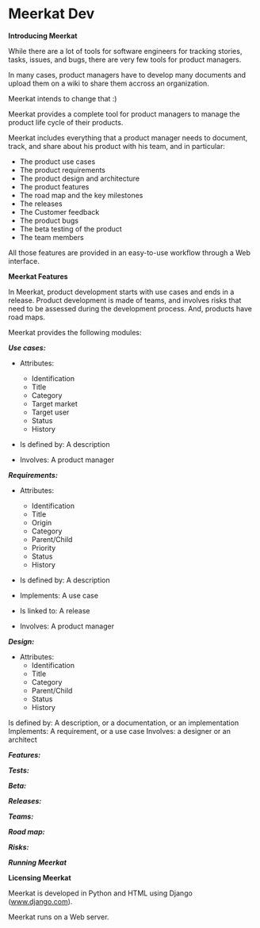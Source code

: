 # Meerkat Dev

**Introducing Meerkat**

While there are a lot of tools for software engineers for tracking stories, tasks, issues, and bugs, there are very few tools for product managers.

In many cases, product managers have to develop many documents and upload them on a wiki to share them accross an organization.

Meerkat intends to change that :)

Meerkat provides a complete tool for product managers to manage the product life cycle of their products.

Meerkat includes everything that a product manager needs to document, track, and share about his product with his team, and in particular:

- The product use cases
- The product requirements
- The product design and architecture
- The product features
- The road map and the key milestones
- The releases
- The Customer feedback
- The product bugs
- The beta testing of the product
- The team members

All those features are provided in an easy-to-use workflow through a Web interface.

**Meerkat Features**

In Meerkat, product development starts with use cases and ends in a release.
Product development is made of teams, and involves risks that need to be assessed during the development process.
And, products have road maps.

Meerkat provides the following modules:

***Use cases:***
+ Attributes:
  + Identification
  + Title
  + Category
  + Target market
  + Target user
  + Status
  + History

+ Is defined by: A description
+ Involves: A product manager

***Requirements:***
+ Attributes:
  + Identification
  + Title
  + Origin
  + Category
  + Parent/Child
  + Priority
  + Status
  + History

+ Is defined by: A description
+ Implements: A use case
+ Is linked to: A release
+ Involves: A product manager

***Design:***

+ Attributes:
  + Identification
  + Title
  + Category
  + Parent/Child
  + Status
  + History

Is defined by: A description, or a documentation, or an implementation
Implements: A requirement, or a use case
Involves: a designer or an architect

***Features:***

***Tests:***

***Beta:***

***Releases:***

***Teams:***

***Road map:***

***Risks:***

***Running Meerkat***

**Licensing Meerkat**

Meerkat is developed in Python and HTML using Django (www.django.com).

Meerkat runs on a Web server.
